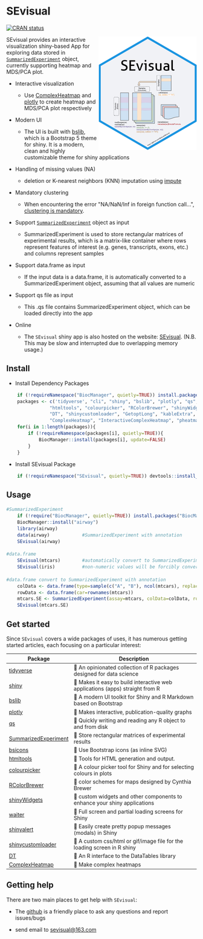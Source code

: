 

# SEvisual



[![CRAN status](https://www.r-pkg.org/badges/version/bslib)](https://cran.r-project.org/package=bslib)


<img src="image/SEvisual.png" height="300" align="right"/>


SEvisual provides an interactive visualization shiny-based App for exploring data stored in [`SummarizedExperiment`](https://bioconductor.org/packages/release/bioc/html/SummarizedExperiment.html) object, currently supporting heatmap and MDS/PCA plot.

- Interactive visualization
    - Use [ComplexHeatmap](https://bioconductor.org/packages/release/bioc/html/ComplexHeatmap.html) and [plotly](https://plotly.com/r/) to create heatmap and MDS/PCA plot respectively

- Modern UI
    - The UI is built with [bslib](https://cran.r-project.org/web/packages/bslib/index.html), which is a Bootstrap 5 theme for shiny. It is a modern, clean and highly customizable theme for shiny applications

- Handling of missing values (NA)
    - deletion or K-nearest neighbors (KNN) imputation using [impute](https://www.bioconductor.org/packages/release/bioc/html/impute.html)

- Mandatory clustering
    - When encountering the error "NA/NaN/Inf in foreign function call...", [clustering is mandatory](https://github.com/jokergoo/ComplexHeatmap/issues/155).

- Support [`SummarizedExperiment`](https://bioconductor.org/packages/release/bioc/html/SummarizedExperiment.html) object as input
    - SummarizedExperiment is used to store rectangular matrices of experimental results, which is a matrix-like container where rows represent features of interest (e.g. genes, transcripts, exons, etc.) and columns represent samples

- Support data.frame as input
    - If the input data is a data.frame, it is automatically converted to a SummarizedExperiment object, assuming that all values are numeric

- Support qs file as input
    - This .qs file contains SummarizedExperiment object, which can be loaded directly into the app

- Online
    - The `SEvisual` shiny app is also hosted on the website: [SEvisual](https://sevisual.shinyapps.io/SEvisual/). (N.B. This may be slow and interrupted due to overlapping memory usage.) 



## Install
- Install Dependency Packages
``` r
    if (!requireNamespace("BiocManager", quietly=TRUE)) install.packages("BiocManager")
    packages <- c('tidyverse', "cli", "shiny", "bslib", "plotly", "qs", "SummarizedExperiment", 
                "htmltools", "colourpicker", "RColorBrewer", "shinyWidgets", "waiter", "shinyalert",
                "DT", "shinycustomloader", "GetoptLong", "kableExtra", "circlize", "impute",
                "ComplexHeatmap", "InteractiveComplexHeatmap", "pheatmap", "bsicons")
    for(i in 1:length(packages)){
        if (!requireNamespace(packages[i], quietly=TRUE)){
            BiocManager::install(packages[i], update=FALSE)
        }
    }
```

- Install SEvisual Package
``` r
    if (!requireNamespace("SEvisual", quietly=TRUE)) devtools::install_github("SEvisual/SEvisual")
```



## Usage
``` r
#SummarizedExperiment 
    if (!require("BiocManager", quietly=TRUE)) install.packages("BiocManager")
    BiocManager::install("airway")
    library(airway)
    data(airway)            #SummarizedExperiment with annotation
    SEvisual(airway)

#data.frame
    SEvisual(mtcars)        #automatically convert to SummarizedExperiment but without annotation
    SEvisual(iris)          #non-numeric values will be forcibly converted to numeric(eg. Species)

#data.frame convert to SummarizedExperiment with annotation
    colData <- data.frame(type=sample(c("A", "B"), ncol(mtcars), replace=TRUE)) #columns annotations
    rowData <- data.frame(car=rownames(mtcars))                                 #rows annotations 
    mtcars.SE <- SummarizedExperiment(assay=mtcars, colData=colData, rowData=rowData)
    SEvisual(mtcars.SE)
```

## Get started

Since `SEvisual` covers a wide packages of uses, it has numerous getting started articles, each focusing on a particular interest:

| Package | Description |
|---|---|
| [tidyverse](https://www.tidyverse.org/) | 🍭 An opinionated collection of R packages designed for data science |
| [shiny](https://shiny.rstudio.com/tutorial/) | 🍎 Makes it easy to build interactive web applications (apps) straight from R | 
| [bslib](https://cran.r-project.org/web/packages/bslib/index.html) | 🍋 A modern UI toolkit for Shiny and R Markdown based on Bootstrap| 
| [plotly](https://plotly.com/r/) | 🍒 Makes interactive, publication-quality graphs | 
| [qs](https://cran.r-project.org/web/packages/qs/index.html) | 🍇 Quickly writing and reading any R object to and from disk | 
| [SummarizedExperiment](https://www.bioconductor.org/packages/release/bioc/vignettes/SummarizedExperiment/inst/doc/SummarizedExperiment.html) | 🍉 Store rectangular matrices of experimental results | 
| [bsicons](https://github.com/rstudio/bsicons) | 🍓 Use Bootstrap icons (as inline SVG) | 
| [htmltools](https://cran.r-project.org/web/packages/htmltools/index.html) | 🍑 Tools for HTML generation and output. | 
| [colourpicker](https://cran.r-project.org/web/packages/colourpicker/index.html) | 🍰 A colour picker tool for Shiny and for selecting colours in plots | 
| [RColorBrewer](https://cran.r-project.org/web/packages/RColorBrewer/index.html) | 🍌 color schemes for maps designed by Cynthia Brewer | 
| [shinyWidgets](https://github.com/dreamRs/shinyWidgets) | 🍬 custom widgets and other components to enhance your shiny applications | 
| [waiter](https://cran.r-project.org/web/packages/waiter/index.html) | 🍍 Full screen and partial loading screens for Shiny |
| [shinyalert](https://github.com/daattali/shinyalert) | 🌽 Easily create pretty popup messages (modals) in Shiny |
| [shinycustomloader](https://cran.r-project.org/web/packages/shinycustomloader/index.html) | 🍅 A custom css/html or gif/image file for the loading screen in R shiny | 
| [DT](https://rstudio.github.io/DT/) | 🍩 An R interface to the DataTables library | 
| [ComplexHeatmap](https://jokergoo.github.io/ComplexHeatmap-reference/book/) | 🍧 Make complex heatmaps | 


## Getting help

There are two main places to get help with `SEvisual`:

- The [github](https://github.com/SEvisual/SEvisual) is a friendly place to ask any questions and report issues/bugs

- send email to sevisual@163.com


